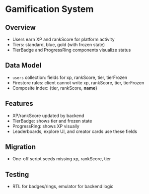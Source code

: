 # Gamification System

## Overview
- Users earn XP and rankScore for platform activity
- Tiers: standard, blue, gold (with frozen state)
- TierBadge and ProgressRing components visualize status

## Data Model
- `users` collection: fields for xp, rankScore, tier, tierFrozen
- Firestore rules: client cannot write xp, rankScore, tier, tierFrozen
- Composite index: {tier, rankScore, __name__}

## Features
- XP/rankScore updated by backend
- TierBadge: shows tier and frozen state
- ProgressRing: shows XP visually
- Leaderboards, explore UI, and creator cards use these fields

## Migration
- One-off script seeds missing xp, rankScore, tier

## Testing
- RTL for badges/rings, emulator for backend logic
